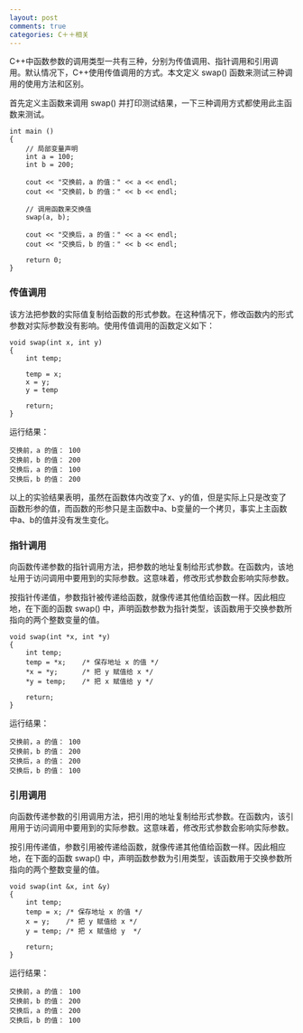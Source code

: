 ```yaml
---
layout: post
comments: true
categories: C＋＋相关
---
```


C++中函数参数的调用类型一共有三种，分别为传值调用、指针调用和引用调用。默认情况下，C++使用传值调用的方式。本文定义 swap() 函数来测试三种调用的使用方法和区别。  

首先定义主函数来调用 swap() 并打印测试结果，一下三种调用方式都使用此主函数来测试。  
 

	int main ()
	{
		// 局部变量声明
		int a = 100;
		int b = 200;
 
		cout << "交换前，a 的值：" << a << endl;
		cout << "交换前，b 的值：" << b << endl;
 
		// 调用函数来交换值
		swap(a, b);
 
		cout << "交换后，a 的值：" << a << endl;
		cout << "交换后，b 的值：" << b << endl;
 
		return 0;
	}


### 传值调用
该方法把参数的实际值复制给函数的形式参数。在这种情况下，修改函数内的形式参数对实际参数没有影响。使用传值调用的函数定义如下：  
    
	void swap(int x, int y)
    {
		int temp;

		temp = x;
		x = y;
		y = temp

		return;
	}

运行结果：  

    交换前，a 的值： 100
    交换前，b 的值： 200
    交换后，a 的值： 100
    交换后，b 的值： 200
	
以上的实验结果表明，虽然在函数体内改变了x、y的值，但是实际上只是改变了函数形参的值，而函数的形参只是主函数中a、b变量的一个拷贝，事实上主函数中a、b的值并没有发生变化。  


### 指针调用  
向函数传递参数的指针调用方法，把参数的地址复制给形式参数。在函数内，该地址用于访问调用中要用到的实际参数。这意味着，修改形式参数会影响实际参数。

按指针传递值，参数指针被传递给函数，就像传递其他值给函数一样。因此相应地，在下面的函数 swap() 中，声明函数参数为指针类型，该函数用于交换参数所指向的两个整数变量的值。  

	void swap(int *x, int *y)
	{
        int temp;
        temp = *x;    /* 保存地址 x 的值 */
        *x = *y;      /* 把 y 赋值给 x */
        *y = temp;    /* 把 x 赋值给 y */
  
        return;
    }

运行结果：

    交换前，a 的值： 100
    交换前，b 的值： 200
    交换后，a 的值： 200
    交换后，b 的值： 100


### 引用调用

向函数传递参数的引用调用方法，把引用的地址复制给形式参数。在函数内，该引用用于访问调用中要用到的实际参数。这意味着，修改形式参数会影响实际参数。

按引用传递值，参数引用被传递给函数，就像传递其他值给函数一样。因此相应地，在下面的函数 swap() 中，声明函数参数为引用类型，该函数用于交换参数所指向的两个整数变量的值。  

	void swap(int &x, int &y)
	{
    	int temp;
    	temp = x; /* 保存地址 x 的值 */
    	x = y;    /* 把 y 赋值给 x */
    	y = temp; /* 把 x 赋值给 y  */
  
		return;
	}

运行结果：

	交换前，a 的值： 100
	交换前，b 的值： 200
	交换后，a 的值： 200
	交换后，b 的值： 100